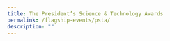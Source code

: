 ```yaml
---
title: The President’s Science & Technology Awards
permalink: /flagship-events/psta/
description: ""
---
```

